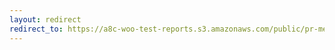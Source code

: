 ```yaml
---
layout: redirect
redirect_to: https://a8c-woo-test-reports.s3.amazonaws.com/public/pr-merge/43646/api/index.html
---
```

